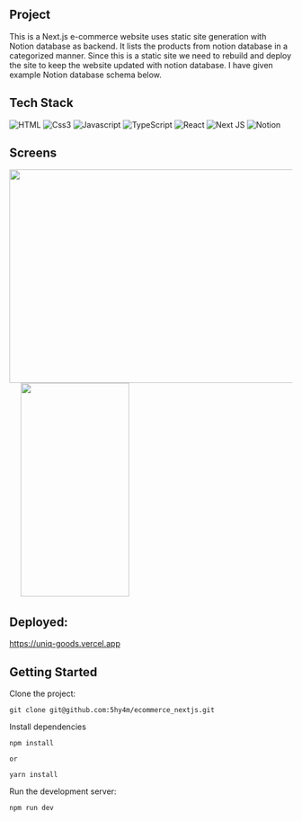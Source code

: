## Project
This is a Next.js e-commerce website uses static site generation with Notion database as backend. It lists the products from notion database in a categorized manner. Since this is a static site we need to rebuild and deploy the site to keep the website updated with notion database. I have given example Notion database schema below.

## Tech Stack

![HTML](https://img.shields.io/badge/HTML-239120?style=for-the-badge&logo=html5&logoColor=white)
![Css3](https://img.shields.io/badge/CSS3-1572B6?style=for-the-badge&logo=css3&logoColor=white)
![Javascript](https://img.shields.io/badge/JavaScript-F7DF1E?style=for-the-badge&logo=javascript&logoColor=black)
![TypeScript](https://img.shields.io/badge/typescript-%23007ACC.svg?style=for-the-badge&logo=typescript&logoColor=white)
![React](https://img.shields.io/badge/react-%2320232a.svg?style=for-the-badge&logo=react&logoColor=%2361DAFB)
![Next JS](https://img.shields.io/badge/Next-black?style=for-the-badge&logo=next.js&logoColor=white)
![Notion](https://img.shields.io/badge/Notion-%23000000.svg?style=for-the-badge&logo=notion&logoColor=white)

## Screens

<img src="https://user-images.githubusercontent.com/29056397/235417782-fb22cb6e-bfb2-4ff9-bffd-e31846c80e69.gif" width="580" height="380"/>&nbsp;&nbsp;&nbsp;&nbsp;
<img src="https://user-images.githubusercontent.com/29056397/235417791-605d09f7-7495-4ef2-a7ae-179df8e60944.gif" width="193" height="380"/>

## Deployed:

https://uniq-goods.vercel.app

## Getting Started

Clone the project:

```
git clone git@github.com:5hy4m/ecommerce_nextjs.git
```

Install dependencies

```
npm install

or

yarn install
```

Run the development server:

```bash
npm run dev
```